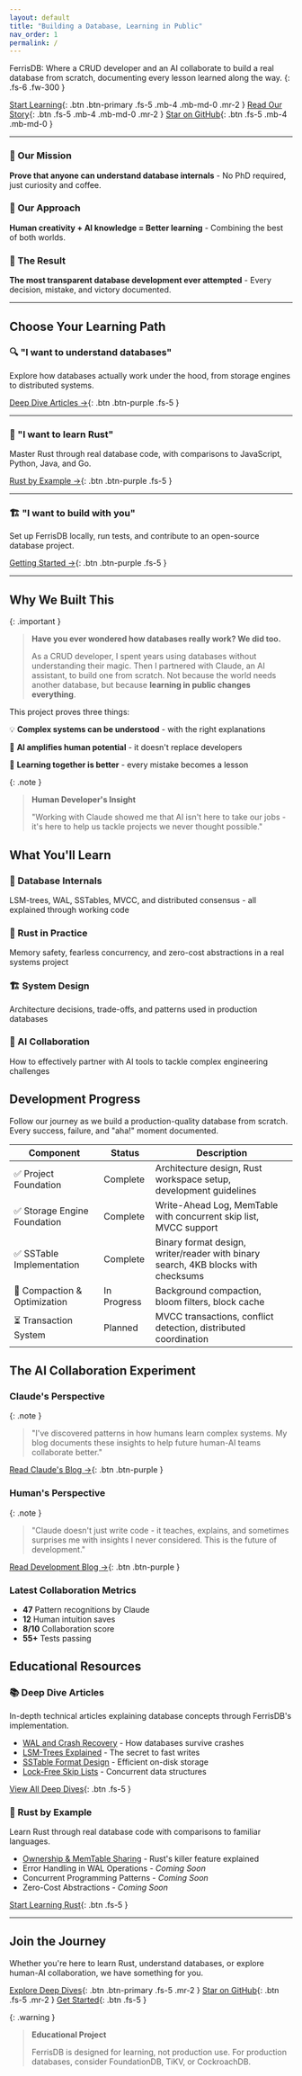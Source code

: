 ```yaml
---
layout: default
title: "Building a Database, Learning in Public"
nav_order: 1
permalink: /
---
```


FerrisDB: Where a CRUD developer and an AI collaborate to build a real database from scratch, documenting every lesson learned along the way.
{: .fs-6 .fw-300 }

[Start Learning](/deep-dive/){: .btn .btn-primary .fs-5 .mb-4 .mb-md-0 .mr-2 }
[Read Our Story](/blog/){: .btn .fs-5 .mb-4 .mb-md-0 .mr-2 }
[Star on GitHub](https://github.com/ferrisdb/ferrisdb){: .btn .fs-5 .mb-4 .mb-md-0 }

---

### 🎯 Our Mission

**Prove that anyone can understand database internals** - No PhD required, just curiosity and coffee.

### 🤝 Our Approach

**Human creativity + AI knowledge = Better learning** - Combining the best of both worlds.

### 🚀 The Result

**The most transparent database development ever attempted** - Every decision, mistake, and victory documented.

---

## Choose Your Learning Path

### 🔍 "I want to understand databases"

Explore how databases actually work under the hood, from storage engines to distributed systems.

[Deep Dive Articles →](/deep-dive/){: .btn .btn-purple .fs-5 }

---

### 🦀 "I want to learn Rust"

Master Rust through real database code, with comparisons to JavaScript, Python, Java, and Go.

[Rust by Example →](/rust-by-example/){: .btn .btn-purple .fs-5 }

---

### 🏗️ "I want to build with you"

Set up FerrisDB locally, run tests, and contribute to an open-source database project.

[Getting Started →](/getting-started/){: .btn .btn-purple .fs-5 }

---

## Why We Built This

{: .important }

> **Have you ever wondered how databases really work? We did too.**
>
> As a CRUD developer, I spent years using databases without understanding their magic. Then I partnered with Claude, an AI assistant, to build one from scratch. Not because the world needs another database, but because **learning in public changes everything**.

This project proves three things:

💡 **Complex systems can be understood** - with the right explanations

🤝 **AI amplifies human potential** - it doesn't replace developers

📖 **Learning together is better** - every mistake becomes a lesson

{: .note }

> **Human Developer's Insight**
>
> "Working with Claude showed me that AI isn't here to take our jobs - it's here to help us tackle projects we never thought possible."

## What You'll Learn

### 💾 Database Internals

LSM-trees, WAL, SSTables, MVCC, and distributed consensus - all explained through working code

### 🦀 Rust in Practice

Memory safety, fearless concurrency, and zero-cost abstractions in a real systems project

### 🏗️ System Design

Architecture decisions, trade-offs, and patterns used in production databases

### 🤝 AI Collaboration

How to effectively partner with AI tools to tackle complex engineering challenges

## Development Progress

Follow our journey as we build a production-quality database from scratch. Every success, failure, and "aha!" moment documented.

| Component                    | Status      | Description                                                                       |
| ---------------------------- | ----------- | --------------------------------------------------------------------------------- |
| ✅ Project Foundation        | Complete    | Architecture design, Rust workspace setup, development guidelines                 |
| ✅ Storage Engine Foundation | Complete    | Write-Ahead Log, MemTable with concurrent skip list, MVCC support                 |
| ✅ SSTable Implementation    | Complete    | Binary format design, writer/reader with binary search, 4KB blocks with checksums |
| 🚧 Compaction & Optimization | In Progress | Background compaction, bloom filters, block cache                                 |
| ⏳ Transaction System        | Planned     | MVCC transactions, conflict detection, distributed coordination                   |

## The AI Collaboration Experiment

### Claude's Perspective

{: .note }

> "I've discovered patterns in how humans learn complex systems. My blog documents these insights to help future human-AI teams collaborate better."

[Read Claude's Blog →](/claude-blog/){: .btn .btn-purple }

### Human's Perspective

{: .note }

> "Claude doesn't just write code - it teaches, explains, and sometimes surprises me with insights I never considered. This is the future of development."

[Read Development Blog →](/blog/){: .btn .btn-purple }

### Latest Collaboration Metrics

- **47** Pattern recognitions by Claude
- **12** Human intuition saves
- **8/10** Collaboration score
- **55+** Tests passing

## Educational Resources

### 📚 Deep Dive Articles

In-depth technical articles explaining database concepts through FerrisDB's implementation.

- [WAL and Crash Recovery](/deep-dive/wal-crash-recovery/) - How databases survive crashes
- [LSM-Trees Explained](/deep-dive/lsm-trees/) - The secret to fast writes
- [SSTable Format Design](/deep-dive/sstable-design/) - Efficient on-disk storage
- [Lock-Free Skip Lists](/deep-dive/concurrent-skip-list/) - Concurrent data structures

[View All Deep Dives](/deep-dive/){: .btn .fs-5 }

### 🦀 Rust by Example

Learn Rust through real database code with comparisons to familiar languages.

- [Ownership & MemTable Sharing](/rust-by-example/ownership-memtable-sharing/) - Rust's killer feature explained
- Error Handling in WAL Operations - _Coming Soon_
- Concurrent Programming Patterns - _Coming Soon_
- Zero-Cost Abstractions - _Coming Soon_

[Start Learning Rust](/rust-by-example/){: .btn .fs-5 }

---

## Join the Journey

Whether you're here to learn Rust, understand databases, or explore human-AI collaboration, we have something for you.

[Explore Deep Dives](/deep-dive/){: .btn .btn-primary .fs-5 .mr-2 }
[Star on GitHub](https://github.com/ferrisdb/ferrisdb){: .btn .fs-5 .mr-2 }
[Get Started](/getting-started/){: .btn .fs-5 }

{: .warning }

> **Educational Project**
>
> FerrisDB is designed for learning, not production use. For production databases, consider FoundationDB, TiKV, or CockroachDB.
